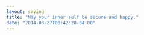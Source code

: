 ```yaml
---
layout: saying
title: "May your inner self be secure and happy."
date: "2014-03-27T00:42:20-04:00"
---
```

